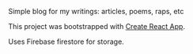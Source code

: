Simple blog for my writings: articles, poems, raps, etc

This project was bootstrapped with [Create React App](https://github.com/facebook/create-react-app). 

Uses Firebase firestore for storage. 


